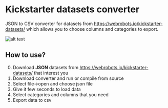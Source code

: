 # Kickstarter datasets converter
JSON to CSV converter for datasets from https://webrobots.io/kickstarter-datasets/ which allows you to choose columns and categories to export.

![alt text](https://i.imgur.com/jcXxQLK.png)

## How to use?

0. Download **JSON** datasets from https://webrobots.io/kickstarter-datasets/ that interest you
1. Download converter and run or compile from source
2. Select file->open and choose json file
3. Give it few seconds to load data
4. Select categories and columns that you need
5. Export data to csv
